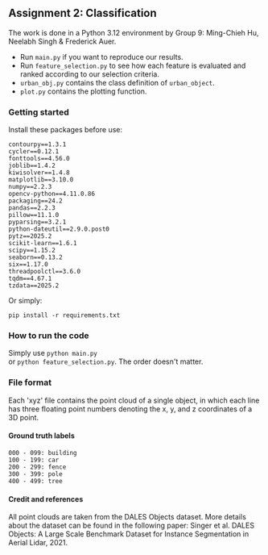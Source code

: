 ## Assignment 2: Classification
The work is done in a Python 3.12 environment by Group 9: Ming-Chieh Hu, Neelabh Singh & Frederick Auer. 
- Run `main.py` if you want to reproduce our results. 
- Run `feature_selection.py` to see how each feature is evaluated and ranked according to our selection criteria.
- `urban_obj.py` contains the class definition of `urban_object`.
- `plot.py` contains the plotting function.

### Getting started
Install these packages before use:
```
contourpy==1.3.1
cycler==0.12.1
fonttools==4.56.0
joblib==1.4.2
kiwisolver==1.4.8
matplotlib==3.10.0
numpy==2.2.3
opencv-python==4.11.0.86
packaging==24.2
pandas==2.2.3
pillow==11.1.0
pyparsing==3.2.1
python-dateutil==2.9.0.post0
pytz==2025.2
scikit-learn==1.6.1
scipy==1.15.2
seaborn==0.13.2
six==1.17.0
threadpoolctl==3.6.0
tqdm==4.67.1
tzdata==2025.2
```
Or simply:
```
pip install -r requirements.txt
```

### How to run the code
Simply use `python main.py`  
or `python feature_selection.py`.
The order doesn't matter.

### File format
Each 'xyz' file contains the point cloud of a single object, in which each line has three floating point numbers denoting the x, y, and z coordinates of a 3D point.

#### Ground truth labels
```
000 - 099: building
100 - 199: car
200 - 299: fence
300 - 399: pole
400 - 499: tree
```
#### Credit and references
All point clouds are taken from the DALES Objects dataset. More details about the dataset can be found in the following paper:
Singer et al. DALES Objects: A Large Scale Benchmark Dataset for Instance Segmentation in Aerial Lidar, 2021.
